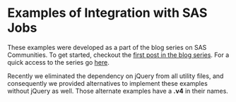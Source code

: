 # Examples of Integration with SAS Jobs

These examples were developed as a part of the blog series on SAS Communities. To get started, checkout the [first post in the blog series](https://communities.sas.com/t5/SAS-Communities-Library/Introduction-to-Integration-of-SAS-Visual-Analytics-with-SAS/ta-p/670823). For a quick access to the series go [here](https://communities.sas.com/t5/tag/VA-DDC-Jobs%20Integration/tg-p/board-id/library).

Recently we eliminated the dependency on jQuery from all utility files, and consequently we provided alternatives to implement these examples without jQuery as well. Those alternate examples have a **.v4** in their names.
